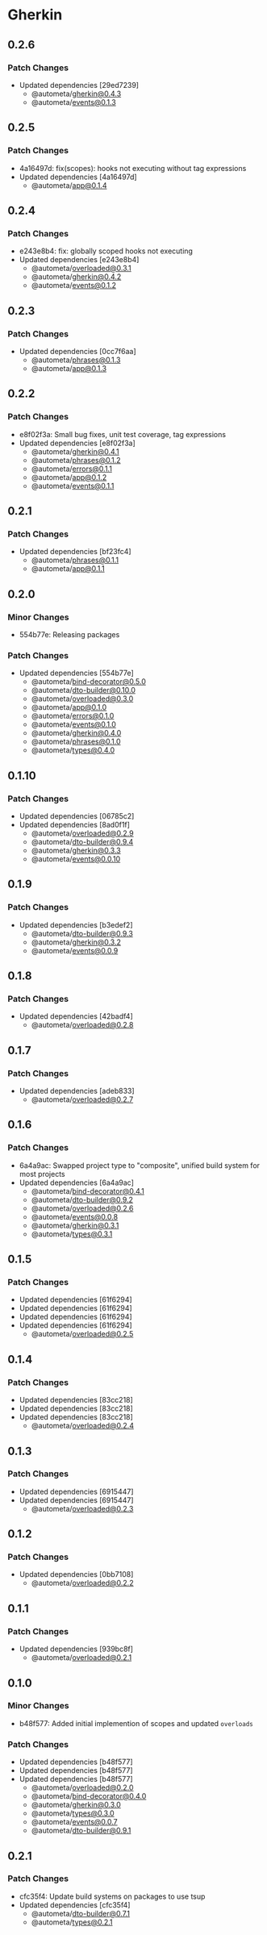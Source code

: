 # Gherkin

## 0.2.6

### Patch Changes

- Updated dependencies [29ed7239]
  - @autometa/gherkin@0.4.3
  - @autometa/events@0.1.3

## 0.2.5

### Patch Changes

- 4a16497d: fix(scopes): hooks not executing without tag expressions
- Updated dependencies [4a16497d]
  - @autometa/app@0.1.4

## 0.2.4

### Patch Changes

- e243e8b4: fix: globally scoped hooks not executing
- Updated dependencies [e243e8b4]
  - @autometa/overloaded@0.3.1
  - @autometa/gherkin@0.4.2
  - @autometa/events@0.1.2

## 0.2.3

### Patch Changes

- Updated dependencies [0cc7f6aa]
  - @autometa/phrases@0.1.3
  - @autometa/app@0.1.3

## 0.2.2

### Patch Changes

- e8f02f3a: Small bug fixes, unit test coverage, tag expressions
- Updated dependencies [e8f02f3a]
  - @autometa/gherkin@0.4.1
  - @autometa/phrases@0.1.2
  - @autometa/errors@0.1.1
  - @autometa/app@0.1.2
  - @autometa/events@0.1.1

## 0.2.1

### Patch Changes

- Updated dependencies [bf23fc4]
  - @autometa/phrases@0.1.1
  - @autometa/app@0.1.1

## 0.2.0

### Minor Changes

- 554b77e: Releasing packages

### Patch Changes

- Updated dependencies [554b77e]
  - @autometa/bind-decorator@0.5.0
  - @autometa/dto-builder@0.10.0
  - @autometa/overloaded@0.3.0
  - @autometa/app@0.1.0
  - @autometa/errors@0.1.0
  - @autometa/events@0.1.0
  - @autometa/gherkin@0.4.0
  - @autometa/phrases@0.1.0
  - @autometa/types@0.4.0

## 0.1.10

### Patch Changes

- Updated dependencies [06785c2]
- Updated dependencies [8ad0f1f]
  - @autometa/overloaded@0.2.9
  - @autometa/dto-builder@0.9.4
  - @autometa/gherkin@0.3.3
  - @autometa/events@0.0.10

## 0.1.9

### Patch Changes

- Updated dependencies [b3edef2]
  - @autometa/dto-builder@0.9.3
  - @autometa/gherkin@0.3.2
  - @autometa/events@0.0.9

## 0.1.8

### Patch Changes

- Updated dependencies [42badf4]
  - @autometa/overloaded@0.2.8

## 0.1.7

### Patch Changes

- Updated dependencies [adeb833]
  - @autometa/overloaded@0.2.7

## 0.1.6

### Patch Changes

- 6a4a9ac: Swapped project type to "composite", unified build system for most projects
- Updated dependencies [6a4a9ac]
  - @autometa/bind-decorator@0.4.1
  - @autometa/dto-builder@0.9.2
  - @autometa/overloaded@0.2.6
  - @autometa/events@0.0.8
  - @autometa/gherkin@0.3.1
  - @autometa/types@0.3.1

## 0.1.5

### Patch Changes

- Updated dependencies [61f6294]
- Updated dependencies [61f6294]
- Updated dependencies [61f6294]
- Updated dependencies [61f6294]
  - @autometa/overloaded@0.2.5

## 0.1.4

### Patch Changes

- Updated dependencies [83cc218]
- Updated dependencies [83cc218]
- Updated dependencies [83cc218]
  - @autometa/overloaded@0.2.4

## 0.1.3

### Patch Changes

- Updated dependencies [6915447]
- Updated dependencies [6915447]
  - @autometa/overloaded@0.2.3

## 0.1.2

### Patch Changes

- Updated dependencies [0bb7108]
  - @autometa/overloaded@0.2.2

## 0.1.1

### Patch Changes

- Updated dependencies [939bc8f]
  - @autometa/overloaded@0.2.1

## 0.1.0

### Minor Changes

- b48f577: Added initial implemention of scopes and updated `overloads`

### Patch Changes

- Updated dependencies [b48f577]
- Updated dependencies [b48f577]
- Updated dependencies [b48f577]
  - @autometa/overloaded@0.2.0
  - @autometa/bind-decorator@0.4.0
  - @autometa/gherkin@0.3.0
  - @autometa/types@0.3.0
  - @autometa/events@0.0.7
  - @autometa/dto-builder@0.9.1

## 0.2.1

### Patch Changes

- cfc35f4: Update build systems on packages to use tsup
- Updated dependencies [cfc35f4]
  - @autometa/dto-builder@0.7.1
  - @autometa/types@0.2.1
